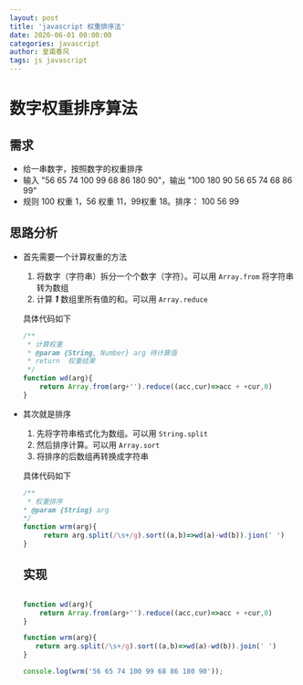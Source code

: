 ```yaml
---
layout: post
title: 'javascript 权重排序法'
date: 2020-06-01 00:00:00
categories: javascript
author: 皇甫春风
tags: js javascript
---
```


# 数字权重排序算法

## 需求

- 给一串数字，按照数字的权重排序 
- 输入 "56 65 74 100 99 68 86 180 90"，输出 "100 180 90 56 65 74 68 86 99"
- 规则  100 权重 1，56 权重 11，99权重 18。排序： 100 56 99

## 思路分析

- 首先需要一个计算权重的方法
   1. 将数字（字符串）拆分一个个数字（字符）。可以用 `Array.from` 将字符串转为数组
   2. 计算 ***1*** 数组里所有值的和。可以用 `Array.reduce` 

   具体代码如下

    ``` javascript
    /**
     * 计算权重
     * @param {String, Number} arg 待计算值
     * return  权重结果
     */
    function wd(arg){
        return Array.from(arg+'').reduce((acc,cur)=>acc + +cur,0)
    }

    ```

- 其次就是排序

  1. 先将字符串格式化为数组。可以用 `String.split`
  2. 然后排序计算。可以用 `Array.sort`
  3. 将排序的后数组再转换成字符串

    具体代码如下
    ``` javascript
    /**
     * 权重排序
    * @param {String} arg 
    */
    function wrm(arg){
         return arg.split(/\s+/g).sort((a,b)=>wd(a)-wd(b)).jion(' ')
    }
    ```



    ## 实现

    ``` javascript

    function wd(arg){
        return Array.from(arg+'').reduce((acc,cur)=>acc + +cur,0)
    }

    function wrm(arg){
       return arg.split(/\s+/g).sort((a,b)=>wd(a)-wd(b)).join(' ')
    }

    console.log(wrm('56 65 74 100 99 68 86 180 90'));

    ```